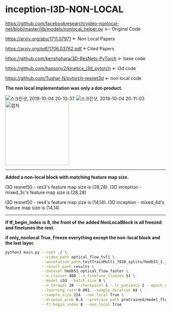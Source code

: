 # inception-I3D-NON-LOCAL

https://github.com/facebookresearch/video-nonlocal-net/blob/master/lib/models/nonlocal_helper.py <-- Original Code

https://arxiv.org/abs/1711.07971 <- Non Local Papers

https://arxiv.org/pdf/1706.03762.pdf <-Cited Papers


https://github.com/kenshohara/3D-ResNets-PyTorch <- base code

https://github.com/hassony2/kinetics_i3d_pytorch <- i3d code

https://github.com/Tushar-N/pytorch-resnet3d <- non local code

**The non local implementation was only a dot-product.**

![스크린샷, 2019-10-04 20-10-37](https://user-images.githubusercontent.com/33244972/66203450-5a645400-e6e3-11e9-92f5-a9fe439a18fb.png)
![스크린샷, 2019-10-04 20-11-03](https://user-images.githubusercontent.com/33244972/66203446-5801fa00-e6e3-11e9-8766-91c76140bf2f.png)
<img width="200" alt="캡처" src="https://user-images.githubusercontent.com/33244972/66208762-d913be00-e6f0-11e9-8515-c792b8b1e6db.PNG">

***

**Added a non-local block with matching feature map size.**

I3D resnet50 - res3's feature map size is (28,28). I3D inception - mixed_3c's feature map size is (28,28)

I3D resnet50 - res4's feature map size is (14,14). I3D inception - mixed_4d's feature map size is (14,14)



***

**If tf_begin_index is 8, the front of the added NonLocalBlock is all freezed and finetunes the rest.**

**if only_nonlocal True,  Freeze everything except the non-local block and the last layer.**

```bash
python3 main.py --root ./ \
                --video_path optical_flow_tvl1 \
                --annotation_path testTrainMulti_7030_splits/hmdb51_1.json \
                --result_path results \
                --dataset hmdb51_optical_flow_faster \
                --n_classes 400 --n_finetune_classes 51 \
                --model i3d --batch_size 8 \
                --n_threads 20 --checkpoint 1 --lr_patience 2 --epoch_multi 10 \
                --learning_rate 0.001 --sample_duration 64 \
                --sample_size 224 --non_local True \
                --dropout_prob 0.5 --pretrain_path pretrained/model_flow.pth \
                --ft_begin_index 8 --non_local True
```
